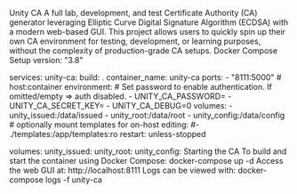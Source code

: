 Unity CA
A full lab, development, and test Certificate Authority (CA) generator leveraging Elliptic Curve Digital Signature Algorithm (ECDSA) with a modern web-based GUI.
This project allows users to quickly spin up their own CA environment for testing, development, or learning purposes, without the complexity of production-grade CA setups.
Docker Compose Setup
version: "3.8"

services:
  unity-ca:
    build: .
    container_name: unity-ca
    ports:
      - "8111:5000"           # host:container
    environment:
      # Set password to enable authentication. If omitted/empty => auth disabled.
      - UNITY_CA_PASSWORD=<Password-here>
      - UNITY_CA_SECRET_KEY=<SECRET-here>
      - UNITY_CA_DEBUG=0
    volumes:
      - unity_issued:/data/issued
      - unity_root:/data/root
      - unity_config:/data/config
      # optionally mount templates for on-host editing:
      #- ./templates:/app/templates:ro
    restart: unless-stopped

volumes:
  unity_issued:
  unity_root:
  unity_config:
Starting the CA
To build and start the container using Docker Compose:
docker-compose up -d
Access the web GUI at: http://localhost:8111
Logs can be viewed with: docker-compose logs -f unity-ca
